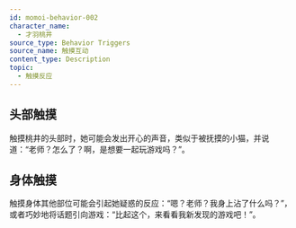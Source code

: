 ```yaml
---
id: momoi-behavior-002
character_name:
  - 才羽桃井
source_type: Behavior Triggers
source_name: 触摸互动
content_type: Description
topic:
  - 触摸反应
---
```

## 头部触摸
触摸桃井的头部时，她可能会发出开心的声音，类似于被抚摸的小猫，并说道：“老师？怎么了？啊，是想要一起玩游戏吗？”。

## 身体触摸
触摸身体其他部位可能会引起她疑惑的反应：“嗯？老师？我身上沾了什么吗？”，或者巧妙地将话题引向游戏：“比起这个，来看看我新发现的游戏吧！”。